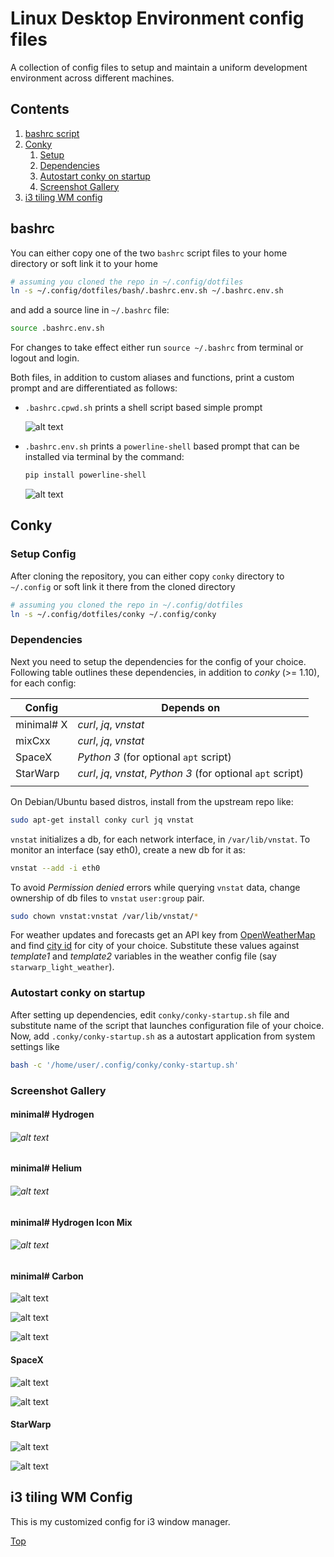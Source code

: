 # Linux Desktop Environment config files
A collection of config files to setup and maintain a uniform development environment across different machines.

## Contents

1. [bashrc script](#bashrc)
2. [Conky](#Conky)
    1. [Setup](#setup-config)
    2. [Dependencies](#dependencies)
    3. [Autostart conky on startup](#autostart-conky-on-startup)
    4. [Screenshot Gallery](#screenshot-gallery)
3. [i3 tiling WM config](#i3-tiling-wm-config)



## bashrc

You can either copy one of the two `bashrc` script files to your home directory or soft link it to your home

```sh
# assuming you cloned the repo in ~/.config/dotfiles
ln -s ~/.config/dotfiles/bash/.bashrc.env.sh ~/.bashrc.env.sh
```

and add a source line in `~/.bashrc` file:

   ```bash
source .bashrc.env.sh
   ```
For changes to take effect either run ```source ~/.bashrc``` from terminal or logout and login.

Both files, in addition to custom aliases and functions, print a custom prompt and are differentiated as follows:


- `.bashrc.cpwd.sh` prints a shell script based simple prompt

    ![alt text](.assets/shell-shot.png "Bash prompt")

- `.bashrc.env.sh` prints a `powerline-shell` based prompt that can be installed via terminal by the command:

    ```bash
    pip install powerline-shell
    ```
    
    ![alt text](.assets/powershell-shot.png "Bash prompt")

## Conky

### Setup Config

After cloning the repository, you can either copy `conky` directory to `~/.config` or soft link it there from the cloned directory

```sh
# assuming you cloned the repo in ~/.config/dotfiles
ln -s ~/.config/dotfiles/conky ~/.config/conky
```



### Dependencies

Next you need to setup the dependencies for the config of your choice. Following table outlines these dependencies, in addition to *conky* (>= 1.10), for each config:

| Config     | Depends on                                                   |
| ---------- | ------------------------------------------------------------ |
| minimal# X | *curl*, *jq*, *vnstat*                                       |
| mixCxx     | *curl*, *jq*, *vnstat*                                       |
| SpaceX     | *Python 3* (for optional `apt` script)                       |
| StarWarp   | *curl*, *jq*, *vnstat*, *Python 3* (for optional `apt` script) |
|            |                                                              |



On Debian/Ubuntu based distros, install from the upstream repo like:  
   ```bash
sudo apt-get install conky curl jq vnstat
   ```
`vnstat` initializes a db, for each network interface, in ```/var/lib/vnstat```. To monitor an interface (say eth0), create a new db for it as:

   ```bash
vnstat --add -i eth0
   ```
To avoid *Permission denied* errors while querying `vnstat` data, change ownership of db files to `vnstat` `user:group` pair.  
   ```bash
sudo chown vnstat:vnstat /var/lib/vnstat/*
   ```
For weather updates and forecasts get an API key from [OpenWeatherMap](https://openweathermap.org "OpenWeatherMap's Homepage") and find [city id](http://openweathermap.org/help/city_list.txt "City ID List")  for city of your choice. Substitute these values against *template1* and *template2* variables in the weather config file (say `starwarp_light_weather`).

### Autostart conky on startup

After setting up dependencies, edit `conky/conky-startup.sh` file and substitute name of the script that launches configuration file of your choice. Now, add ```.conky/conky-startup.sh``` as a autostart application from system settings like

```sh
bash -c '/home/user/.config/conky/conky-startup.sh'
```



   ### Screenshot Gallery
   #### minimal# Hydrogen

   ###### ![alt text](.assets/conkyrc_minH_shot.png "conkyrc_minH")

   #### minimal# Helium

   ###### ![alt text](.assets/conkyrc_minHe_shot.png "conkyrc_minHe")

   #### minimal# Hydrogen Icon Mix

   ###### ![alt text](.assets/conkyrc_minH_mix_shot.png "conkyrc_minH_mix")

   #### minimal# Carbon
   ![alt text](.assets/conkyrc_mixC12_shot.png "conkyrc_mixC12")

   ![alt text](.assets/conkyrc_mixC13_shot.png "conkyrc_mixC13")

   ![alt text](.assets/conkyrc_mixC14_shot.png "conkyrc_mixC14")

   #### SpaceX

   ![alt text](.assets/spacex_sys.png "spacex_sys")

   ![alt text](.assets/spacex_os.png "spacex_os")

#### StarWarp

   ![alt text](.assets/starwarp-loaded00.png "starwarp desktop")

![alt text](.assets/starwarp-loaded02.png "starwarp desktop")



## i3 tiling WM Config

This is my customized config for i3 window manager.



[Top](#Contents)
